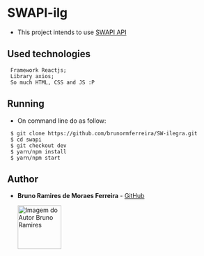 # SWAPI-ilg

- This project intends to use [SWAPI API](https://swapi.co/)

## Used technologies
   
   ```
    Framework Reactjs;
    Library axios;
    So much HTML, CSS and JS :P
   ```

## Running
    
   - On command line do as follow:
   
   ```
    $ git clone https://github.com/brunormferreira/SW-ilegra.git
    $ cd swapi
    $ git checkout dev
    $ yarn/npm install
    $ yarn/npm start
   ```

## Author

* **Bruno Ramires de Moraes Ferreira** -  [GitHub](https://github.com/brunormferreira)

  <a href="https://github.com/brunormferreira">
    <img 
    alt="Imagem do Autor Bruno Ramires" src="https://avatars0.githubusercontent.com/u/35575092?s=460&v=4" width="100">
  </a>